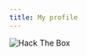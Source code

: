 ```yaml
---
title: My profile
---
```



<img src="http://www.hackthebox.eu/badge/image/267701" alt="Hack The Box">
